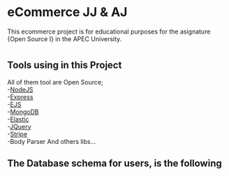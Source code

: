 # eCommerce JJ & AJ

This ecommerce project is for educational purposes for the asignature {Open Source I} in the APEC University.

# <h2> Tools using in this Project </h2>
All of them tool are Open Source; <br>
  -<a href="https://nodejs.org/en/" target="_blank">NodeJS</a> <br>
	-<a href="http://expressjs.com/" target="_blank">Express</a> <br>
	-<a href="http://www.embeddedjs.com/" target="_blank">EJS</a> <br>
	-<a href="https://www.mongodb.com/" target="_blank">MongoDB</a> <br>
	-<a href="https://www.elastic.co/" target="_blank">Elastic</a> <br>
	-<a href="http://jquery.com/" target="_blank">JQuery</a> <br>
	-<a href="https://stripe.com/" target="_blank">Stripe</a> <br>
	-Body Parser
	And others libs...

<h2>The Database schema for users, is the following</h2>

